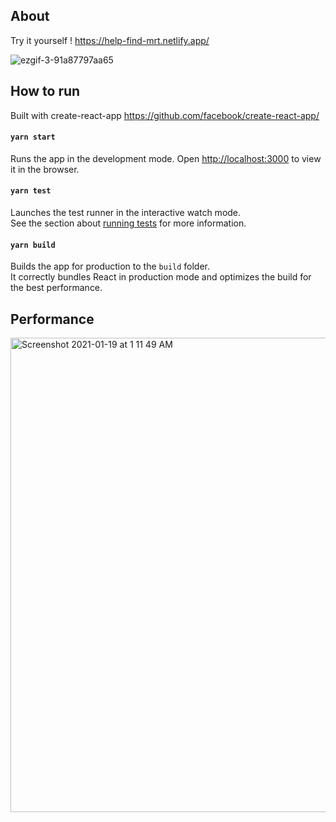 ## About

Try it yourself ! https://help-find-mrt.netlify.app/

![ezgif-3-91a87797aa65](https://user-images.githubusercontent.com/25560419/104986055-3b5f1200-5a4d-11eb-9102-e55bd5f47e64.gif)

## How to run

Built with create-react-app https://github.com/facebook/create-react-app/

#### `yarn start`

Runs the app in the development mode.
Open [http://localhost:3000](http://localhost:3000) to view it in the browser.

#### `yarn test`

Launches the test runner in the interactive watch mode.\
See the section about [running tests](https://facebook.github.io/create-react-app/docs/running-tests) for more information.

#### `yarn build`

Builds the app for production to the `build` folder.\
It correctly bundles React in production mode and optimizes the build for the best performance.

## Performance

<img width="759" alt="Screenshot 2021-01-19 at 1 11 49 AM" src="https://user-images.githubusercontent.com/25560419/104945443-b7c50700-59f3-11eb-83fe-3279ca6b715c.png">



